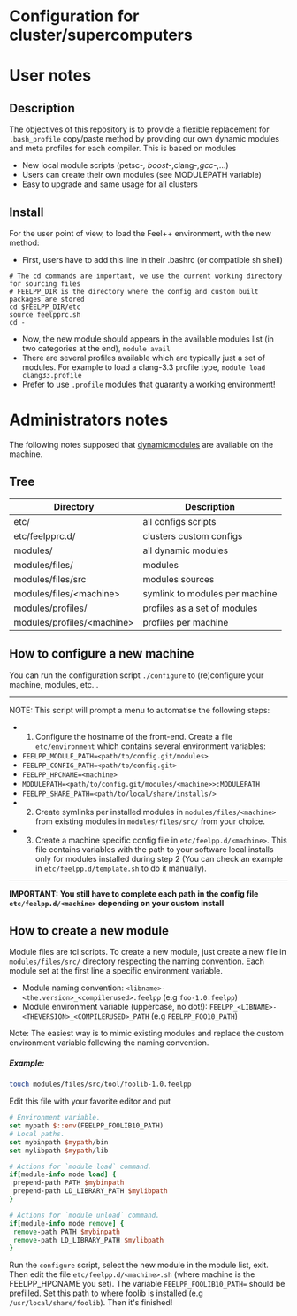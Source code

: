 Configuration for cluster/supercomputers
========================================

# User notes

## Description

The objectives of this repository is to provide a flexible replacement for
`.bash_profile` copy/paste method by providing our own dynamic modules and meta
profiles for each compiler. This is based on modules

 - New local module scripts (petsc-*, boost-*,clang-*,gcc-*,...)
 - Users can create their own modules (see MODULEPATH variable)
 - Easy to upgrade and same usage for all clusters

## Install

For the user point of view, to load the Feel++ environment, with the new method:

- First, users have to add this line in their .bashrc (or compatible sh shell)
```
# The cd commands are important, we use the current working directory for sourcing files
# FEELPP_DIR is the directory where the config and custom built packages are stored
cd $FEELPP_DIR/etc
source feelpprc.sh
cd -
```
- Now, the new module should appears in the available modules list (in two
  categories at the end), ``` module avail ```
- There are several profiles available which are typically just a set of
  modules. For example to load a clang-3.3 profile type, ``` module load
  clang33.profile ```
- Prefer to use `.profile` modules that guaranty a working environment!

# Administrators notes

The following notes supposed that
[dynamicmodules](http://modules.sourceforge.net/) are available on the
machine.

## Tree

| Directory                  | Description                    |
| -------------------------- | ------------------------------ |
| etc/                       | all configs scripts            |
| etc/feelpprc.d/            | clusters custom configs        |
| modules/                   | all dynamic modules            |
| modules/files/             | modules                        |
| modules/files/src          | modules sources                |
| modules/files/\<machine\>    | symlink to modules per machine |
| modules/profiles/            | profiles as a set of modules   |
| modules/profiles/\<machine\> | profiles per machine           |

## How to configure a new machine

You can run the configuration script
`./configure` to (re)configure your machine, modules, etc...

<hr>
NOTE: This script will prompt a menu to automatise the following steps:

- 1. Configure the hostname of the front-end. Create a file `etc/environment`
 which contains several environment variables:
 - `FEELPP_MODULE_PATH=<path/to/config.git/modules>`
 - `FEELPP_CONFIG_PATH=<path/to/config.git>`
 - `FEELPP_HPCNAME=<machine>`
 - `MODULEPATH=<path/to/config.git/modules/<machine>>:MODULEPATH`
 - `FEELPP_SHARE_PATH=<path/to/local/share/installs/>`
- 2. Create symlinks per installed modules in `modules/files/<machine>` from existing modules
  in `modules/files/src/` from your choice.
- 3. Create a machine specific config file in `etc/feelpp.d/<machine>`. This file contains variables with the path to your software local installs only for modules installed during step 2 (You can check an example in `etc/feelpp.d/template.sh` to do it manually).
<hr>

**IMPORTANT: You still have to complete each path in the config file `etc/feelpp.d/<machine>` depending on your custom install**


## How to create a new module

Module files are tcl scripts. To create a new module, just create a new file in `modules/files/src/` directory respecting the naming convention. Each module set at the first line a specific environment variable.

- Module naming convention:
`<libname>-<the.version>_<compilerused>.feelpp` (e.g `foo-1.0.feelpp`)
- Module environment variable (uppercase, no dot!):
`FEELPP_<LIBNAME>-<THEVERSION>_<COMPILERUSED>_PATH` (e.g `FEELPP_FOO10_PATH`)

Note: The easiest way is to mimic existing modules and replace the custom environment variable following the naming convention.

##### Example:

```bash
touch modules/files/src/tool/foolib-1.0.feelpp
```

Edit this file with your favorite editor and put

```tcl
# Environment variable.
set mypath $::env(FEELPP_FOOLIB10_PATH)
# Local paths.
set mybinpath $mypath/bin
set mylibpath $mypath/lib

# Actions for `module load` command.
if[module-info mode load] {
 prepend-path PATH $mybinpath
 prepend-path LD_LIBRARY_PATH $mylibpath
}

# Actions for `module unload` command.
if[module-info mode remove] {
 remove-path PATH $mybinpath
 remove-path LD_LIBRARY_PATH $mylibpath
}
```
Run the `configure` script, select the new module in the module list, exit.
Then edit the file `etc/feelpp.d/<machine>.sh` (where machine is the FEELPP_HPCNAME you set).
The variable `FEELPP_FOOLIB10_PATH=` should be prefilled. Set this path to where foolib is installed (e.g `/usr/local/share/foolib`). 
Then it's finished!



